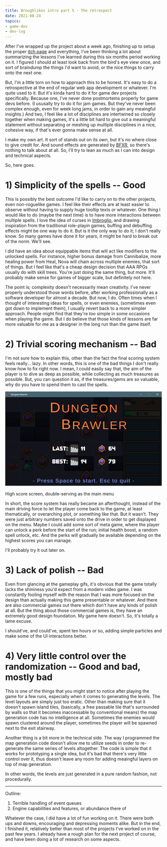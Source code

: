 ```yaml
---
title: Broughlikes intro part 5 - The retrospect 
date: 2021-08-24
topics:
- game-dev
- dev-log
--- 
```


After I've wrapped up the project about a week ago, finishing up to setup the proper [itch page](https://icemojo.itch.io/dungeon-brawler) and everything, I've been thinking a lot about summarizing the lessons I've learned during this six months period working on it. I figured I should at least look back from the bird's eye view once, and sort of braindump the things I'd want to avoid, or the nice things to carry onto the next one. 

But, I'm a little torn on how to approach this to be honest. It's easy to do a retrospective at the end of regular web app development or whatever. I'm quite used to it. But it's kinda hard to do it for game dev projects specifically. Because one, I've never done postmortems properly for game devs before. (I ususally try to do it for jam games. But they've never been complex enough, even for week long jams, in order to gain any meaingful insights.) And two, I feel like a lot of disciplines are intertwined so closely together when making games, it's a little bit hard to give out a meaningful statement without separating or meshing up multiple disciplines in a nice, cohesive way, if that's ever gonna make sense at all. 

I make my own art. It sort of stands out on its own, but it's no where close to give credit for. And sound effects are generated by [BFXR](https://www.bfxr.net), so there's nothing to talk about at all. So, I'll try to lean as much as I can into design and technical aspects. 

So, here goes.

# 1) Simplicity of the spells -- Good

This is possibly the best outcome I'd like to carry on to the other projects, even non-roguelike games. I feel like their effects are at least easier to observe without having to supply huge tooltip texts or whatever. One thing I would like to do (maybe the next time) is to have more interactions between multiple spells. I love the idea of curses in [Imbroglio](https://apps.apple.com/us/app/imbroglio/id969264934), and drawing inspiration from the traditional role-playin games, buffing and debuffing effects might be one way to do it. But is it the only way to do it; I don't really know. So many games have done it for years, it might be hard to break out of the norm. We'll see. 

I did have an idea about equippable items that will act like modifiers to the unlocked spells. For instance, higher bonus damage from Cannibalize, more healing power from Heal, Nova will chain across multiple enemies, that sort of things. But I feel like that's a cheap design decision that AAA RPGs usually do with skill trees. You're just doing the same thing, but more. It'll probably make sense for games of bigger scale, but definitely not here. 

The point is; complexity doesn't necessarily mean creativity. I've never properly understood those words before, after working professionally as a software developer for almost a decade. But now, I do. Often times when I thought of interesting ideas for spells, or even enemies, (sometimes even got down to implement them), I usually revert back to a more simpler approach. People might find that they're *too* simple in some occasions when playing the game. But I do believe that those kinds of lessons are far more valuable for me as a designer in the long run than the game itself. 

# 2) Trivial scoring mechanism -- Bad

I'm not sure how to explain this, other than the fact the final scoring system feels really... lazy. In other words, this is one of the bad things I don't really know how to fix right now. I mean, I could easily say that, the aim of the player is to dive as deep as possible, while collecting as much treasures as possible. But, you can question it as, if the treasures/gems are so valuable, why do you have to spend them to cast the spells. 

![](\assets\img\broughlike-intro-05-score-screen.png)
<figcaption>High score screen, double-serving as the main menu</figcaption>

In short, the score system has really became an afterthought, instead of the main driving force to let the player come back to the game, at least thematically, or overarching plot, or something like that. But it wasn't. They were just arbitrary numbers saved onto the drive in order to get displayed on the menu. Maybe I could add some sort of meta game, where the player can unlock a perk before the start of the run; initial health boost, a random spell unlock, etc. And the perks will gradually be available depending on the highest scores you can manage.

I'll probably try it out later on. 

# 3) Lack of polish -- Bad

Even from glancing at the gameplay gifs, it's obvious that the game totally lacks the shininess you'd expect from a modern video game. I was constantly fooling myself with the reason that I was more focused on the design than actually making this game presentable or whatever. And there are also commercial games out there which don't have any kinds of polish at all. But the thing about those commercial games is, they have an extremely good design foundation. My game here doesn't. So, it's totally a lame excuse. 

I should've, and could've, spent ten hours or so, adding simple particles and make some of the UI interactions better. 

# 4) Very little control over the randomization -- Good and bad, mostly bad

This is one of the things that you might start to notice after playing the game for a few runs, especially when it comes to generating the levels. The level layouts are simply just too eratic. Other than making sure that it doesn't spawn island tiles, (basically, a free passable tile that's surrounded by walls so that it becomes inaccessable by conventional means) the map generation code has no intelligence at all. Sometimes the enemies would spawn clustered around the player, sometimes the player will be spawned next to the exit stairway. 

Another thing is a bit more in the technical side. The way I programmed the map generation code doesn't allow me to utilize seeds in order to re-generate the same series of levels altogether. The code is simple that it works for prototyping a single idea, but it's bad that there's very little control over it, thus doesn't leave any room for adding meaingful layers on top of map generation. 

In other words, the levels are just generated in a pure random fashion, not procedurally. 


---
Outline: 

1. Terrible handling of event queues 
1. Engine capabilities and features, or abundance there of 



Whatever the case, I did have a lot of fun working on it. There were both ups and downs, encouraging and depressing moments alike. But in the end, I finished it, relatively better than most of the projects I've worked on in the past few years. I already have a rough plan for the next project of course, and have been doing a lot of research on some aspects. 
